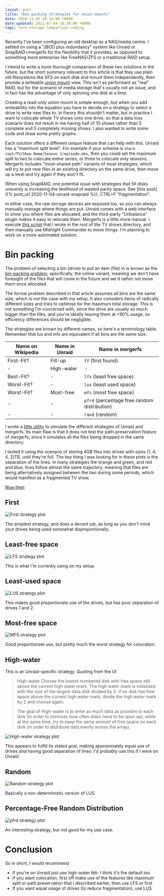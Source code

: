 ```yaml
---
layout: post
title: "Bin packing strategies for union mounts"
date: 2020-11-03 20:34:00 +0000
date_updated: 2021-07-04 16:30:00 +0000
tags: tech storage comparison coding
---
```


Recently I've been configuring an old desktop as a NAS/media centre. I settled on using a "JBOD plus redundancy" system like Unraid or SnapRAID+mergerfs for the flexibility that it provides, as opposed to something more enterprise like FreeNAS/ZFS or a traditional RAID setup.

I intend to write a more thorough comparison of these two solutions in the future, but the short summary relevant to this article is that they use plain old filesystems like XFS on each disk and mount them independently, then provide a writeable [union mount](https://en.wikipedia.org/wiki/Union_mount) view. This isn't as performant as "real" RAID, but for the scenario of media storage that's usually not an issue, and in fact has the advantage of only spinning one disk at a time.

Creating a read-only union mount is simple enough, but when you add writeability into the equation you have to decide on a strategy to select a drive to write new files to. In theory this shouldn't matter, but in practice I want to colocate whole TV shows onto one drive, so that a data loss scenario does not result in me having half of 10 shows rather than 5 complete and 5 completely missing shows. I also wanted to write some code and draw some pretty graphs.

<!--more-->

Each solution offers a different unique feature that can help with this. Unraid has a "maximum split level". For example if your schema is `share root/TV/Show Name/Season 1/episode.mkv`, then you could set the maximum split to two to colocate entire series, or three to colocate only seasons. Mergerfs includes "most-shared path" variants of most strategies, which will try to put new files in an existing directory on the same drive, then move up a level and try again if they won't fit.

When using SnapRAID, one potential issue with strategies that fill disks unevenly is increasing the likelihood of wasted parity space. See [this post]({% post_url 2020-11-04-unraid-snapraid %}), CTRL+F "fragmentation".

In either case, the raw storage devices are exposed too, so you can always manually manage where things are put. Unraid comes with a web interface to show you where files are allocated, and the third-party "Unbalance" plugin makes it easy to relocate them. Mergerfs is a little more manual. I execute [this script](https://gist.github.com/markhenrick/cfc9ba9ed78344ab58cdff88381bfdc2) that I wrote in the root of the TV shows directory, and then manually use Midnight Commander to move things. I'm planning to work on a more automated solution.

# Bin packing

The problem of selecting a bin (drive) to put an item (file) in is known as the [bin-packing problem](https://en.wikipedia.org/wiki/Bin_packing); specifically, the online variant, meaning we don't have foresight of the files that will come in the future and we'd rather not move them once allocated.

The formal problem described in that article assumes all bins are the same size, which is not the case with my setup. It also considers items of radically different sizes and tries to optimise for the maximum total storage. This is not something I'm concerned with, since the drive are usually so much bigger than the files, and you're ideally leaving them at <90% usage, so efficiency differences should be negligible.

The strategies are known by different names, so here's a terminology table. Remember that lus and mfs are equivalent if all bins are the same size.

| Name on Wikipedia | Name in Unraid | Name in mergerfs                             |
| -                 | -              | -                                            |
| First-Fit?        | Fill-up        | `ff` (first found)                           |
| -                 | High-water     | -                                            |
| Best-Fit?         | -              | `lfs` (least free space)                     |
| Worst-Fit?        | -              | `lus` (least used space)                     |
| Worst-Fit?        | Most-free      | `mfs` (most free space)                      |
| -                 | -              | `pfrd` (percentage free random distribution) |
| -                 | -              | `rand` (random)                              |

I wrote a [little utility](https://github.com/markhenrick/binpackingsim) to simulate the different strategies of Unraid and mergerfs. Its main flaw is that it does not test the path-preservation feature of mergerfs, since it simulates all the files being dropped in the same directory.

I tested it using the scenario of storing 4GB files into drives with sizes (1, 4, 4, 2)TB, until they're full. The key thing I was looking for in these plots is the separation of the lines. In many strategies the orange and green, and red and blue, lines follow almost the same trajectory, meaning that files are being alternatively assigned between the two during some periods, which would manifest as a fragmented TV show.

[Now then](https://www.youtube.com/watch?v=NOmzX3bFpZ8)

## First

![First strategy plot](/assets/2020-11-03-binpacking/first.png)

The simplest strategy, and does a decent job, as long as you don't mind your drives being used somewhat disproportionally.

## Least-free space

![LFS strategy plot](/assets/2020-11-03-binpacking/lfs.png)

This is what I'm currently using on my setup.

## Least-used space

![LUS strategy plot](/assets/2020-11-03-binpacking/lus.png)

This makes good proportionate use of the drives, but has poor separation of drives 1 and 2.

## Most-free space

![MFS strategy plot](/assets/2020-11-03-binpacking/mfs.png)

Good proportionate use, but pretty much the worst strategy for colocation.

## High-water

This is an Unraid-specific strategy. Quoting from the UI

> High-water Choose the lowest numbered disk with free space still above the current high water mark. The high water mark is initialized with the size of the largest data disk divided by 2. If no disk has free space above the current high water mark, divide the high water mark by 2 and choose again.
>
> The goal of High-water is to write as much data as possible to each disk (in order to minimize how often disks need to be spun up), while at the same time, try to keep the same amount of free space on each disk (in order to distribute data evenly across the array).

![High-water strategy plot](/assets/2020-11-03-binpacking/high_water.png)

This appears to fulfill its stated goal, making approximately equal use of drives *and* having good separation of lines. I'd probably use this if I were on Unraid.

## Random

![Random strategy plot](/assets/2020-11-03-binpacking/random.png)

Basically a non-deterministic version of LUS.

## Percentage-Free Random Distribution

![pfrd strategy plot](/assets/2020-11-03-binpacking/pfrd.png)

An interesting strategy, but not good for my use case.

# Conclusion

So in short, I would recommend

* If you're on Unraid just use high-water tbh. I think it's the default too
* If you want colocation, first off make use of the features like maximum split or path preservation that I described earlier, then use LFS or first
* If you want equal usage of drives (to reduce fragmentation), use LUS